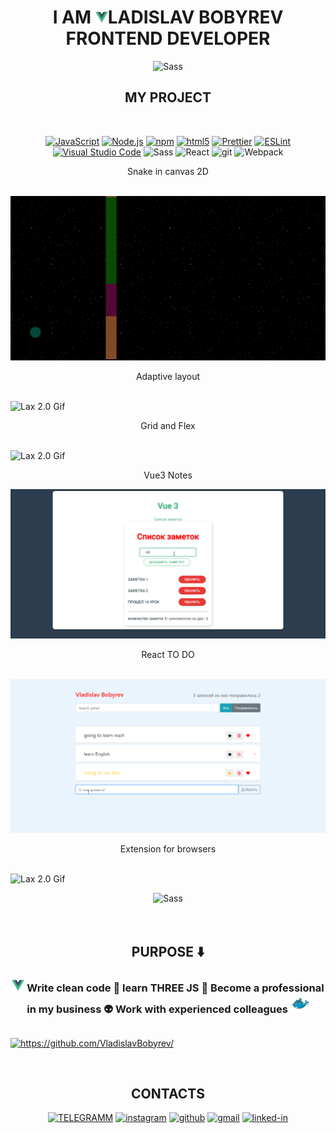 <h1 align='center' >  I AM  <img width="20" height="20" title="Vuejs" alt="vuejs" src="https://github.com/devicons/devicon/blob/master/icons/vuejs/vuejs-original.svg"/>LADISLAV BOBYREV FRONTEND DEVELOPER</h1>
<div align='center' ><img alt="Sass" src="https://tgram.ru/wiki/stickers/img/ResistanceDog/gif/13.gif" /></div>



<h2 align='center' > MY PROJECT </h2>
<div align='center'>
<br>
  
  [<img alt="JavaScript" src="https://img.shields.io/badge/-JavaScript-edb200?style=flat-square&logo=javascript&logoColor=white" />](https://developer.mozilla.org/en-US/docs/Web/JavaScript)  [<img alt="Node.js" src="https://img.shields.io/badge/-Node.js-43853d?style=flat-square&logo=Node.js&logoColor=white" />](https://nodejs.org)  [<img alt="npm" src="https://img.shields.io/badge/-NPM-CB3837?style=flat-square&logo=npm&logoColor=white" />](https://npmjs.com) [<img alt="html5" src="https://img.shields.io/badge/-HTML5-E34F26?style=flat-square&logo=html5&logoColor=white" />](https://developer.mozilla.org/en-US/docs/Web/Guide/HTML/HTML5)  [<img alt="Prettier" src="https://img.shields.io/badge/-Prettier-F7B93E?style=flat-square&logo=prettier&logoColor=white" />](https://prettier.io/) [<img alt="ESLint" src="https://img.shields.io/badge/-ESLint-4B32C3?style=flat-square&logo=eslint&logoColor=white" />](https://eslint.org/) [<img alt="Visual Studio Code" src="https://img.shields.io/badge/-Visual Studio Code-007ACC?style=flat-square&logo=visual-studio-code&logoColor=white" />](https://code.visualstudio.com/)
    <img alt="Sass" src="https://img.shields.io/badge/-Sass-CC6699?style=flat-square&logo=sass&logoColor=white" />
    <img alt="React" src="https://img.shields.io/badge/-React-45b8d8?style=flat-square&logo=react&logoColor=white" />
    <img alt="git" src="https://img.shields.io/badge/-Git-F05032?style=flat-square&logo=git&logoColor=white" />
  <img alt="Webpack" src="https://img.shields.io/badge/-Webpack-8DD6F9?style=flat-square&logo=webpack&logoColor=white" />    
</div>
<div align='center' >Snake in canvas 2D</div>
<br>

![Lax 2.0 Gif](https://github.com/VladislavBobyrev/Snake/blob/main/SOozNY76K8.gif)

<div align='center' >Adaptive layout</div>
<br>

![Lax 2.0 Gif](https://github.com/VladislavBobyrev/Grid-crossbal-test/blob/main/preview.gif)

<div align='center' >Grid and Flex</div>
<br>

![Lax 2.0 Gif](https://github.com/VladislavBobyrev/Love-beauty-NextJS/blob/main/wnV1TXgNqf.gif)

<div  align="center">Vue3  Notes</div >
 
![Lax 2.0 Gif](https://github.com/VladislavBobyrev/vue3-notes/blob/main/vueNotes.gif)

<div align='center' >React TO DO</div>
<br>

![Lax 2.0 Gif](https://github.com/VladislavBobyrev/React/blob/main/animation.gif)


<div align='center' >Extension for browsers</div>
<br>

![Lax 2.0 Gif](https://github.com/VladislavBobyrev/extension-download-commitList-github/blob/main/manifest.gif)

<div align='center' ><img alt="Sass" src="https://tgram.ru/wiki/stickers/img/ResistanceDog/gif/12.gif" /></div>
<br>

<br>
<h2 align='center' > PURPOSE ⬇️  </h2>
<!-- <div align='center' ><img alt="Sass" src="https://tgram.ru/wiki/stickers/img/ResistanceDog/gif/19.gif" /></div> -->
<h3 align='center'>
 <img width="20" height="20" title="Vuejs" alt="vuejs" src="https://github.com/devicons/devicon/blob/master/icons/vuejs/vuejs-original.svg"/> Write clean code  🏫 learn THREE JS 
  🧠 Become a professional in my business  👽 Work with experienced colleagues <img width="30" height="30" title="Docker" alt="docker" src="https://github.com/devicons/devicon/blob/master/icons/docker/docker-original.svg"/>
 </h3>
 
  ##
 
<a href="https://github.com/VladislavBobyrev/"><img alt="https://github.com/VladislavBobyrev/" src="https://activity-graph.herokuapp.com/graph?username=VladislavBobyrev&bg_color=0D1117&color=5BCDEC&line=5BCDEC&point=FFFFFF&hide_border=true" /></a>

<br>
<h2 align='center' > CONTACTS </h2>
<!-- <div align='center' ><img alt="Sass" src="https://tgram.ru/wiki/stickers/img/ResistanceDog/gif/21.gif" /></div> -->
<div align='center'> 


[![TELEGRAMM](https://img.shields.io/badge/telegramm-4285F4?style=for-the-badge&logo=read-the-docs&logoColor=white)](https://t.me/VladislavBobyrev)
[![instagram](https://img.shields.io/badge/Instagram-E4405F?style=for-the-badge&logo=instagram&logoColor=white)](https://www.instagram.com/vladislav_bobyrev_/)
[![github](https://img.shields.io/badge/GitHub-000000?style=for-the-badge&logo=GitHub&logoColor=white)](https://github.com/VladislavBobyrev)
[![gmail](https://img.shields.io/badge/Gmail-D14836?style=for-the-badge&logo=Gmail&logoColor=white)](https://mail.ru/bobyrev.vladislav@mail.ru)
[![linked-in](https://img.shields.io/badge/Linked_In-0077B5?style=for-the-badge&logo=LinkedIn&logoColor=white)](https://www.linkedin.com/in/tapajyoti-bose-429a601a0/)
 </div>
